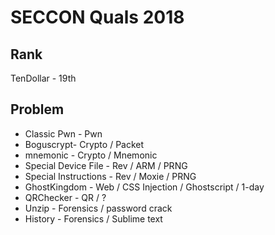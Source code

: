 # SECCON Quals 2018 

## Rank

TenDollar - 19th

## Problem

- Classic Pwn - Pwn
- Boguscrypt- Crypto / Packet
- mnemonic - Crypto / Mnemonic
- Special Device File - Rev / ARM / PRNG
- Special Instructions - Rev / Moxie / PRNG
- GhostKingdom - Web / CSS Injection / Ghostscript / 1-day
- QRChecker - QR / ?
- Unzip - Forensics / password crack
- History - Forensics / Sublime text